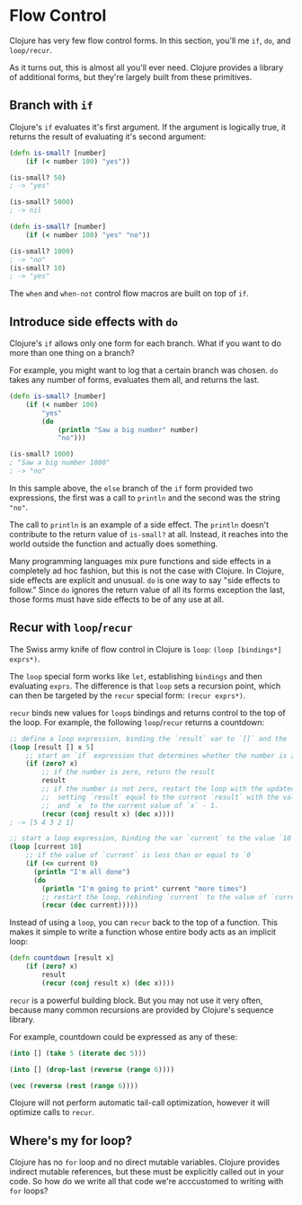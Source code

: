 # Flow Control

Clojure has very few flow control forms. In this section, you'll me `if`, `do`, and `loop/recur`.

As it turns out, this is almost all you'll ever need. Clojure provides a library of additional forms, but they're largely built from these primitives.

## Branch with `if`

Clojure's `if` evaluates it's first argument. If the argument is logically true, it returns the result of evaluating it's second argument:

```clj
(defn is-small? [number]
    (if (< number 100) "yes"))

(is-small? 50)
; -> "yes"

(is-small? 5000)
; -> nil
```

```clj
(defn is-small? [number]
    (if (< number 100) "yes" "no"))

(is-small? 1000)
; -> "no"
(is-small? 10)
; -> "yes"
```

The `when` and `when-not` control flow macros are built on top of `if`.

## Introduce side effects with `do`

Clojure's `if` allows only one form for each branch. What if you want to do more than one thing on a branch?

For example, you might want to log that a certain branch was chosen. `do` takes any number of forms, evaluates them all, and returns the last.

```clj
(defn is-small? [number]
    (if (< number 100)
        "yes"
        (do
            (println "Saw a big number" number)
            "no")))

(is-small? 1000)
; "Saw a big number 1000"
; -> "no"
```

In this sample above, the `else` branch of the `if` form provided two expressions, the first was a call to `println` and the second was the string `"no"`.

The call to `println` is an example of a side effect. The `println` doesn't contribute to the return value of `is-small?` at all. Instead, it reaches into the world outside the function and actually does something.

Many programming languages mix pure functions and side effects in a completely ad hoc fashion, but this is not the case with Clojure. In Clojure, side effects are explicit and unusual. `do` is one way to say "side effects to follow." Since `do` ignores the return value of all its forms exception the last, those forms must have side effects to be of any use at all.

## Recur with `loop`/`recur`

The Swiss army knife of flow control in Clojure is `loop`: `(loop [bindings*] exprs*)`.

The `loop` special form works like `let`, establishing `bindings` and then evaluating `exprs`. The difference is that `loop` sets a recursion point, which can then be targeted by the `recur` special form: `(recur exprs*)`.

`recur` binds new values for `loop`s bindings and returns control to the top of the loop. For example, the following `loop`/`recur` returns a countdown:

```clj
;; define a loop expression, binding the `result` var to `[]` and the `x` var to `5`.
(loop [result [] x 5]
    ;; start an `if` expression that determines whether the number is zero
    (if (zero? x)
        ;; if the number is zero, return the result
        result
        ;; if the number is not zero, restart the loop with the updated bindings,
        ;;  setting `result` equal to the current `result` with the value of `x` appended,
        ;;  and `x` to the current value of `x` - 1.
        (recur (conj result x) (dec x))))
; -> [5 4 3 2 1]
```

```clj
;; start a loop expression, binding the var `current` to the value `10`
(loop [current 10]
    ;; if the value of `current` is less than or equal to `0`
    (if (<= current 0)
      (println "I'm all done")
      (do
        (println "I'm going to print" current "more times")
        ;; restart the loop, rebinding `current` to the value of `current` minus 1
        (recur (dec current)))))
```

Instead of using a `loop`, you can `recur` back to the top of a function. This makes it simple to write a function whose entire body acts as an implicit loop:

```clj
(defn countdown [result x]
    (if (zero? x)
        result
        (recur (conj result x) (dec x))))
```

`recur` is a powerful building block. But you may not use it very often, because many common recursions are provided by Clojure's sequence library.

For example, countdown could be expressed as any of these:

```clj
(into [] (take 5 (iterate dec 5)))

(into [] (drop-last (reverse (range 6))))

(vec (reverse (rest (range 6))))
```

Clojure will not perform automatic tail-call optimization, however it will optimize calls to `recur`.

## Where's my for loop?

Clojure has no `for` loop and no direct mutable variables. Clojure provides indirect mutable references, but these must be explicitly called out in your code. So how do we write all that code we're acccustomed to writing with `for` loops?
